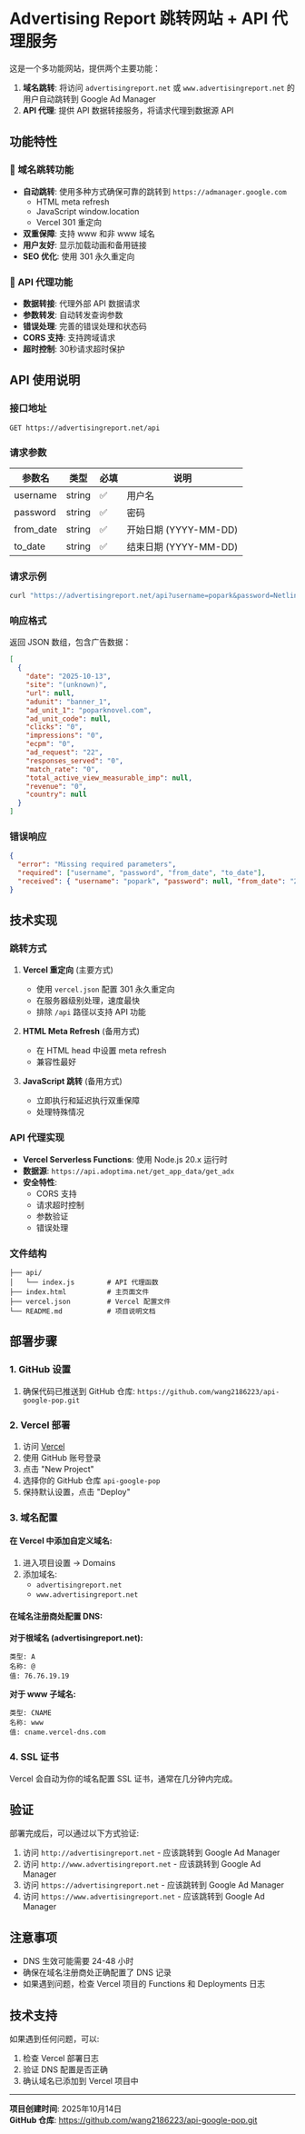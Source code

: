 # Advertising Report 跳转网站 + API 代理服务

这是一个多功能网站，提供两个主要功能：

1. **域名跳转**: 将访问 `advertisingreport.net` 或 `www.advertisingreport.net` 的用户自动跳转到 Google Ad Manager
2. **API 代理**: 提供 API 数据转接服务，将请求代理到数据源 API

## 功能特性

### 🔄 域名跳转功能
- **自动跳转**: 使用多种方式确保可靠的跳转到 `https://admanager.google.com`
  - HTML meta refresh
  - JavaScript window.location
  - Vercel 301 重定向
- **双重保障**: 支持 www 和非 www 域名
- **用户友好**: 显示加载动画和备用链接
- **SEO 优化**: 使用 301 永久重定向

### 🔌 API 代理功能
- **数据转接**: 代理外部 API 数据请求
- **参数转发**: 自动转发查询参数
- **错误处理**: 完善的错误处理和状态码
- **CORS 支持**: 支持跨域请求
- **超时控制**: 30秒请求超时保护

## API 使用说明

### 接口地址
```
GET https://advertisingreport.net/api
```

### 请求参数
| 参数名 | 类型 | 必填 | 说明 |
|--------|------|------|------|
| username | string | ✅ | 用户名 |
| password | string | ✅ | 密码 |
| from_date | string | ✅ | 开始日期 (YYYY-MM-DD) |
| to_date | string | ✅ | 结束日期 (YYYY-MM-DD) |

### 请求示例
```bash
curl "https://advertisingreport.net/api?username=popark&password=Netlink@123&from_date=2025-10-07&to_date=2025-10-14"
```

### 响应格式
返回 JSON 数组，包含广告数据：
```json
[
  {
    "date": "2025-10-13",
    "site": "(unknown)",
    "url": null,
    "adunit": "banner_1",
    "ad_unit_1": "poparknovel.com",
    "ad_unit_code": null,
    "clicks": "0",
    "impressions": "0",
    "ecpm": "0",
    "ad_request": "22",
    "responses_served": "0",
    "match_rate": "0",
    "total_active_view_measurable_imp": null,
    "revenue": "0",
    "country": null
  }
]
```

### 错误响应
```json
{
  "error": "Missing required parameters",
  "required": ["username", "password", "from_date", "to_date"],
  "received": { "username": "popark", "password": null, "from_date": "2025-10-07", "to_date": "2025-10-14" }
}
```

## 技术实现

### 跳转方式

1. **Vercel 重定向** (主要方式)
   - 使用 `vercel.json` 配置 301 永久重定向
   - 在服务器级别处理，速度最快
   - 排除 `/api` 路径以支持 API 功能

2. **HTML Meta Refresh** (备用方式)
   - 在 HTML head 中设置 meta refresh
   - 兼容性最好

3. **JavaScript 跳转** (备用方式)
   - 立即执行和延迟执行双重保障
   - 处理特殊情况

### API 代理实现

- **Vercel Serverless Functions**: 使用 Node.js 20.x 运行时
- **数据源**: `https://api.adoptima.net/get_app_data/get_adx`
- **安全特性**: 
  - CORS 支持
  - 请求超时控制
  - 参数验证
  - 错误处理

### 文件结构

```
├── api/
│   └── index.js        # API 代理函数
├── index.html          # 主页面文件
├── vercel.json         # Vercel 配置文件
└── README.md           # 项目说明文档
```

## 部署步骤

### 1. GitHub 设置

1. 确保代码已推送到 GitHub 仓库: `https://github.com/wang2186223/api-google-pop.git`

### 2. Vercel 部署

1. 访问 [Vercel](https://vercel.com)
2. 使用 GitHub 账号登录
3. 点击 "New Project"
4. 选择你的 GitHub 仓库 `api-google-pop`
5. 保持默认设置，点击 "Deploy"

### 3. 域名配置

#### 在 Vercel 中添加自定义域名:

1. 进入项目设置 → Domains
2. 添加域名:
   - `advertisingreport.net`
   - `www.advertisingreport.net`

#### 在域名注册商处配置 DNS:

**对于根域名 (advertisingreport.net):**
```
类型: A
名称: @
值: 76.76.19.19
```

**对于 www 子域名:**
```
类型: CNAME
名称: www
值: cname.vercel-dns.com
```

### 4. SSL 证书

Vercel 会自动为你的域名配置 SSL 证书，通常在几分钟内完成。

## 验证

部署完成后，可以通过以下方式验证:

1. 访问 `http://advertisingreport.net` - 应该跳转到 Google Ad Manager
2. 访问 `http://www.advertisingreport.net` - 应该跳转到 Google Ad Manager
3. 访问 `https://advertisingreport.net` - 应该跳转到 Google Ad Manager
4. 访问 `https://www.advertisingreport.net` - 应该跳转到 Google Ad Manager

## 注意事项

- DNS 生效可能需要 24-48 小时
- 确保在域名注册商处正确配置了 DNS 记录
- 如果遇到问题，检查 Vercel 项目的 Functions 和 Deployments 日志

## 技术支持

如果遇到任何问题，可以:

1. 检查 Vercel 部署日志
2. 验证 DNS 配置是否正确
3. 确认域名已添加到 Vercel 项目中

---

**项目创建时间**: 2025年10月14日  
**GitHub 仓库**: https://github.com/wang2186223/api-google-pop.git